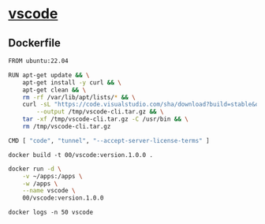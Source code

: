 # [vscode](https://dev.to/codingalex/run-vs-code-remote-tunnels-in-a-container-4lf4)
## Dockerfile
```sh
FROM ubuntu:22.04

RUN apt-get update && \
    apt-get install -y curl && \
    apt-get clean && \
    rm -rf /var/lib/apt/lists/* && \
    curl -sL "https://code.visualstudio.com/sha/download?build=stable&os=cli-alpine-x64" \
        --output /tmp/vscode-cli.tar.gz && \
    tar -xf /tmp/vscode-cli.tar.gz -C /usr/bin && \
    rm /tmp/vscode-cli.tar.gz

CMD [ "code", "tunnel", "--accept-server-license-terms" ]
```
```docker build -t 00/vscode:version.1.0.0 .```
```sh
docker run -d \
    -v ~/apps:/apps \
    -w /apps \
    --name vscode \
    00/vscode:version.1.0.0
```
```docker logs -n 50 vscode```
